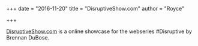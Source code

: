 +++
date = "2016-11-20"
title = "DisruptiveShow.com"
author = "Royce"

+++

[DisruptiveShow.com](http://disruptiveshow.com/) is a online showcase for the webseries #Disruptive by Brennan DuBose. 

<!--more--> 
